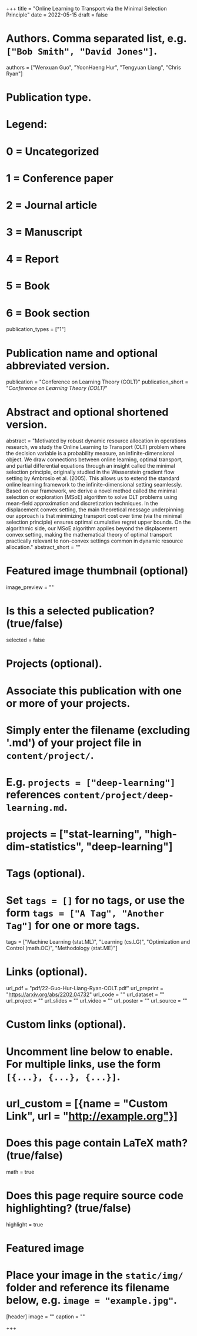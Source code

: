 +++
title = "Online Learning to Transport via the Minimal Selection Principle"
date = 2022-05-15
draft = false

# Authors. Comma separated list, e.g. `["Bob Smith", "David Jones"]`.
authors = ["Wenxuan Guo", "YoonHaeng Hur", "Tengyuan Liang", "Chris Ryan"]

# Publication type.
# Legend:
# 0 = Uncategorized
# 1 = Conference paper
# 2 = Journal article
# 3 = Manuscript
# 4 = Report
# 5 = Book
# 6 = Book section
publication_types = ["1"]

# Publication name and optional abbreviated version.
publication = "Conference on Learning Theory (COLT)"
publication_short = "*Conference on Learning Theory (COLT)*"

# Abstract and optional shortened version.
abstract = "Motivated by robust dynamic resource allocation in operations research, we study the Online Learning to Transport (OLT) problem where the decision variable is a probability measure, an infinite-dimensional object. We draw connections between online learning, optimal transport, and partial differential equations through an insight called the minimal selection principle, originally studied in the Wasserstein gradient flow setting by Ambrosio et al. (2005). This allows us to extend the standard online learning framework to the infinite-dimensional setting seamlessly. Based on our framework, we derive a novel method called the minimal selection or exploration (MSoE) algorithm to solve OLT problems using mean-field approximation and discretization techniques. In the displacement convex setting, the main theoretical message underpinning our approach is that minimizing transport cost over time (via the minimal selection principle) ensures optimal cumulative regret upper bounds. On the algorithmic side, our MSoE algorithm applies beyond the displacement convex setting, making the mathematical theory of optimal transport practically relevant to non-convex settings common in dynamic resource allocation."
abstract_short = ""

# Featured image thumbnail (optional)
image_preview = ""

# Is this a selected publication? (true/false)
selected = false

# Projects (optional).
#   Associate this publication with one or more of your projects.
#   Simply enter the filename (excluding '.md') of your project file in `content/project/`.
#   E.g. `projects = ["deep-learning"]` references `content/project/deep-learning.md`.
#   projects = ["stat-learning", "high-dim-statistics", "deep-learning"]

# Tags (optional).
#   Set `tags = []` for no tags, or use the form `tags = ["A Tag", "Another Tag"]` for one or more tags.
tags = ["Machine Learning (stat.ML)", "Learning (cs.LG)", "Optimization and Control (math.OC)", "Methodology (stat.ME)"]

# Links (optional).
url_pdf = "pdf/22-Guo-Hur-Liang-Ryan-COLT.pdf"
url_preprint = "https://arxiv.org/abs/2202.04732"
url_code = ""
url_dataset = ""
url_project = ""
url_slides = ""
url_video = ""
url_poster = ""
url_source = ""

# Custom links (optional).
#   Uncomment line below to enable. For multiple links, use the form `[{...}, {...}, {...}]`.
# url_custom = [{name = "Custom Link", url = "http://example.org"}]

# Does this page contain LaTeX math? (true/false)
math = true

# Does this page require source code highlighting? (true/false)
highlight = true

# Featured image
# Place your image in the `static/img/` folder and reference its filename below, e.g. `image = "example.jpg"`.
[header]
image = ""
caption = ""

+++
